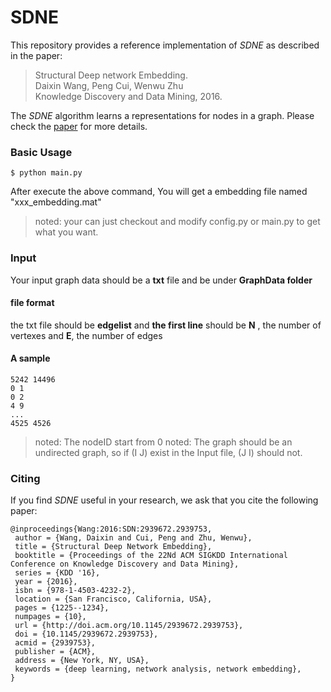 # SDNE
This repository provides a reference implementation of *SDNE* as described in the paper:<br>
> Structural Deep network Embedding.<br>
> Daixin Wang, Peng Cui, Wenwu Zhu<br>
> Knowledge Discovery and Data Mining, 2016.<br>
> <Insert paper link>

The *SDNE* algorithm learns a representations for nodes in a graph. Please check the [paper](http://www.kdd.org/kdd2016/subtopic/view/structural-deep-network-embedding) for more details. 

### Basic Usage
```
$ python main.py
```
After execute the above command, You will get a embedding file named "xxx_embedding.mat"
>noted: your can just checkout and modify config.py or main.py to get what you want.
### Input
Your input graph data should be a **txt** file and be under **GraphData folder** 
#### file format
the txt file should be **edgelist** and **the first line** should be **N** , the number of vertexes and **E**, the number of edges
#### A sample
	5242 14496
	0 1
	0 2
	4 9
	...
	4525 4526

> noted: The nodeID start from 0
> noted: The graph should be an undirected graph, so if (I  J) exist in the Input file, (J  I) should not.
### Citing
If you find *SDNE* useful in your research, we ask that you cite the following paper:

	@inproceedings{Wang:2016:SDN:2939672.2939753,
	 author = {Wang, Daixin and Cui, Peng and Zhu, Wenwu},
	 title = {Structural Deep Network Embedding},
	 booktitle = {Proceedings of the 22Nd ACM SIGKDD International Conference on Knowledge Discovery and Data Mining},
	 series = {KDD '16},
	 year = {2016},
	 isbn = {978-1-4503-4232-2},
	 location = {San Francisco, California, USA},
	 pages = {1225--1234},
	 numpages = {10},
	 url = {http://doi.acm.org/10.1145/2939672.2939753},
	 doi = {10.1145/2939672.2939753},
	 acmid = {2939753},
	 publisher = {ACM},
	 address = {New York, NY, USA},
	 keywords = {deep learning, network analysis, network embedding},
	} 




